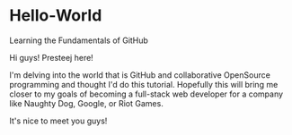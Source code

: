 # Hello-World
Learning the Fundamentals of GitHub

Hi guys! Presteej here!

I'm delving into the world that is GitHub and collaborative OpenSource programming and thought I'd do this tutorial. Hopefully this will bring me closer to my goals of becoming a full-stack web developer for a company like Naughty Dog, Google, or Riot Games. 

It's nice to meet you guys!
